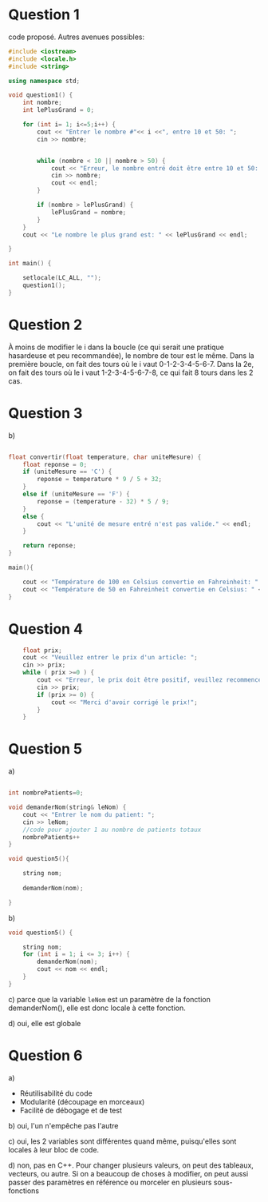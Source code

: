 # Question 1


code proposé. Autres avenues possibles:

```cpp
#include <iostream>
#include <locale.h>
#include <string>

using namespace std;

void question1() {
	int nombre;
	int lePlusGrand = 0;

	for (int i= 1; i<=5;i++) {
		cout << "Entrer le nombre #"<< i <<", entre 10 et 50: ";
		cin >> nombre;


		while (nombre < 10 || nombre > 50) {
			cout << "Erreur, le nombre entré doit être entre 10 et 50: ";
			cin >> nombre;
			cout << endl;
		}

		if (nombre > lePlusGrand) {
			lePlusGrand = nombre;
		}
	}
	cout << "Le nombre le plus grand est: " << lePlusGrand << endl;

}

int main() {

	setlocale(LC_ALL, "");
	question1();
}

```

# Question 2

À moins de modifier le i dans la boucle (ce qui serait une pratique hasardeuse et peu recommandée), le nombre de tour est le même. Dans la première boucle, on fait des tours où le i vaut 0-1-2-3-4-5-6-7. Dans la 2e, on fait des tours où le i vaut 1-2-3-4-5-6-7-8, ce qui fait 8 tours dans les 2 cas.

# Question 3
b)

```cpp

float convertir(float temperature, char uniteMesure) {
	float reponse = 0;
	if (uniteMesure == 'C') {
		reponse = temperature * 9 / 5 + 32;
	}
	else if (uniteMesure == 'F') {
		reponse = (temperature - 32) * 5 / 9;
	}
	else {
		cout << "L'unité de mesure entré n'est pas valide." << endl;
	}

	return reponse;
}

main(){

	cout << "Température de 100 en Celsius convertie en Fahreinheit: " << convertir(100, 'C') << "Fahreinheit"<< endl;
	cout << "Température de 50 en Fahreinheit convertie en Celsius: " << convertir(50, 'F') << "Celsius" << endl;
}
```

# Question 4

```cpp
	float prix;
	cout << "Veuillez entrer le prix d'un article: ";
	cin >> prix;
	while ( prix >=0 ) {
		cout << "Erreur, le prix doit être positif, veuillez recommencer:";
		cin >> prix;
		if (prix >= 0) {
			cout << "Merci d'avoir corrigé le prix!";
		}
	}
```

# Question 5

a)
```cpp

int nombrePatients=0;

void demanderNom(string& leNom) {
	cout << "Entrer le nom du patient: ";
	cin >> leNom;
    //code pour ajouter 1 au nombre de patients totaux
    nombrePatients++
}

void question5(){

    string nom;
    
    demanderNom(nom);

}
```

b)

```cpp
void question5() {

	string nom;
	for (int i = 1; i <= 3; i++) {
		demanderNom(nom);
		cout << nom << endl;
	}
}
```

c) parce que la variable `leNom` est un paramètre de la fonction demanderNom(), elle est donc locale à cette fonction.

d) oui, elle est globale

# Question 6
a) 
- Réutilisabilité du code
- Modularité (découpage en morceaux)
- Facilité de débogage et de test

b) oui, l'un n'empêche pas l'autre

c) oui, les 2 variables sont différentes quand même, puisqu'elles sont locales à leur bloc de code.

d) non, pas en C++. Pour changer plusieurs valeurs, on peut des tableaux, vecteurs, ou autre. Si on a beaucoup de choses à modifier, on peut aussi passer des paramètres en référence ou morceler en plusieurs sous-fonctions



